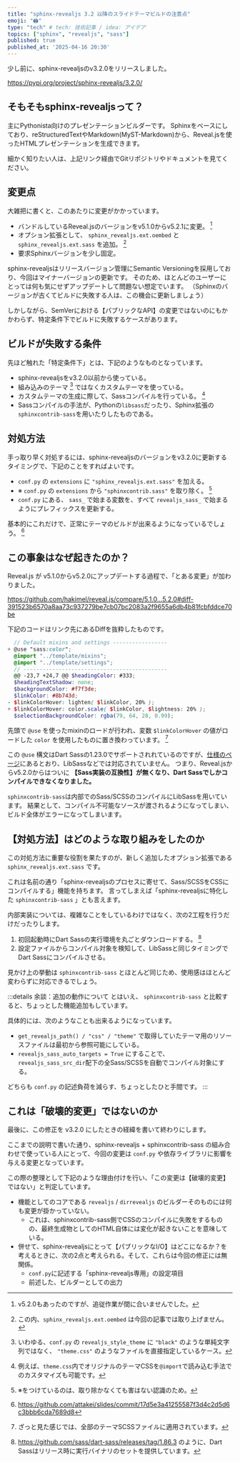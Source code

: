 ```yaml
---
title: "sphinx-revealjs 3.2 以降のスライドテーマビルドの注意点"
emoji: "🖨"
type: "tech" # tech: 技術記事 / idea: アイデア
topics: ["sphinx", "revealjs", "sass"]
published: true
published_at: '2025-04-16 20:30'
---
```


少し前に、sphinx-revealjsのv3.2.0をリリースしました。

https://pypi.org/project/sphinx-revealjs/3.2.0/


## そもそもsphinx-revealjsって？

主にPythonista向けのプレゼンテーションビルダーです。
Sphinxをベースにしており、reStructuredTextやMarkdown(MyST-Markdown)から、Reveal.jsを使ったHTMLプレゼンテーションを生成できます。

細かく知りたい人は、上記リンク経由でGitリポジトリやドキュメントを見てください。

## 変更点

大雑把に書くと、このあたりに変更がかかっています。

* バンドルしているReveal.jsのバージョンをv5.1.0からv5.2.1に変更。 [^1]
* オプション拡張として、 `sphinx_revealjs.ext.oembed` と `sphinx_revealjs.ext.sass` を追加。 [^2]
* 要求Sphinxバージョンを少し固定。

[^1]: v5.2.0もあったのですが、追従作業が間に合いませんでした。
[^2]: この内、`sphinx_revealjs.ext.oembed` は今回の記事では取り上げません。

sphinx-revealjsはリリースバージョン管理にSemantic Versioningを採用しており、今回はマイナーバージョンの更新です。
そのため、ほとんどのユーザーにとっては何も気にせずアップデートして問題ない想定でいます。
（Sphinxのバージョンが古くてビルドに失敗する人は、この機会に更新しましょう）

しかしながら、SemVerにおける【パブリックなAPI】の変更ではないのにもかかわらず、特定条件下でビルドに失敗するケースがあります。

## ビルドが失敗する条件

先ほど触れた「特定条件下」とは、下記のようなものとなっています。

* sphinx-revealjsをv3.2.0以前から使っている。
* 組み込みのテーマ [^3] ではなくカスタムテーマを使っている。
* カスタムテーマの生成に際して、Sassコンパイルを行っている。 [^4]
* Sassコンパイルの手法が、Pythonの`libsass`だったり、Sphinx拡張の`sphinxcontrib-sass`を用いたりしたものである。

[^3]: いわゆる、`conf.py` の `revealjs_style_theme` に `"black"` のような単純文字列ではなく、 `"theme.css"` のようなファイルを直接指定しているケース。
[^4]: 例えば、`theme.css`内でオリジナルのテーマCSSを`@import`で読み込む手法でのカスタマイズも可能です。

## 対処方法

手っ取り早く対処するには、sphinx-revealjsのバージョンをv3.2.0に更新するタイミングで、下記のことをすればよいです。

* `conf.py` の `extensions` に `"sphinx_revealjs.ext.sass"` を加える。
* ※ `conf.py` の `extensions` から `"sphinxcontrib.sass"` を取り除く。 [^5]
* `conf.py` にある、 `sass_` で始まる変数を、すべて `revealjs_sass_` で始まるようにプレフィックスを更新する。

基本的にこれだけで、正常にテーマのビルドが出来るようになっているでしょう。 [^6]

[^5]: ※をつけているのは、取り除かなくても害はない認識のため。
[^6]: https://github.com/attakei/slides/commit/17d5e3a41255587f3d4c2d5d6c3bbb6cda7689d8

## この事象はなぜ起きたのか？

Reveal.js が v5.1.0からv5.2.0にアップデートする過程で、「とある変更」が加わりました。

https://github.com/hakimel/reveal.js/compare/5.1.0...5.2.0#diff-391523b6570a8aa73c937279be7cb07bc2083a2f9655a6db4b81fcbfddce70be

下記のコードはリンク先にあるDiffを抜粋したものです。

```diff:scss:css/theme/source/beige.scss
  // Default mixins and settings -----------------
+ @use "sass:color";
  @import "../template/mixins";
  @import "../template/settings";
  // ---------------------------------------------
  @@ -23,7 +24,7 @@ $headingColor: #333;
  $headingTextShadow: none;
  $backgroundColor: #f7f3de;
  $linkColor: #8b743d;
- $linkColorHover: lighten( $linkColor, 20% );
+ $linkColorHover: color.scale( $linkColor, $lightness: 20% );
  $selectionBackgroundColor: rgba(79, 64, 28, 0.99);
```

先頭で `@use` を使ったmixinのロードが行われ、変数 `$linkColorHover` の値がロードした `color` を使用したものに置き換わっています。 [^7]

この `@use` 構文はDart Sassの1.23.0でサポートされれているのですが、[仕様のページ](https://sass-lang.com/documentation/at-rules/use/)にあるとおり、LibSassなどでは対応されていません。
つまり、Reveal.jsからv5.2.0からはついに **【Sass実装の互換性】が無くなり、Dart Sassでしかコンパイルできなくなりました。**

`sphinxcontrib-sass`は内部でのSass/SCSSのコンパイルにLibSassを用いています。
結果として、コンパイル不可能なソースが渡されるようになってしまい、ビルド全体がエラーになってしまいます。

[^7]: ざっと見た感じでは、全部のテーマSCSSファイルに適用されています。

## 【対処方法】はどのような取り組みをしたのか

この対処方法に重要な役割を果たすのが、新しく追加したオプション拡張である `sphinx_revealjs.ext.sass` です。

これは名前の通り「sphinx-revealjsのプロセスに寄せて、Sass/SCSSをCSSにコンパイルする」機能を持ちます。
言ってしまえば「sphinx-revealjsに特化した `sphinxcontrib-sass` 」とも言えます。

内部実装については、複雑なことをしているわけではなく、次の2工程を行うだけだったりします。

1. 初回起動時にDart Sassの実行環境を丸ごとダウンロードする。 [^8]
2. 設定ファイルからコンパイル対象を検知して、LibSassと同じタイミングでDart Sassにコンパイルさせる。

見かけ上の挙動は `sphinxcontrib-sass` とほとんど同じため、使用感はほとんど変わらずに対応できるでしょう。

[^8]: https://github.com/sass/dart-sass/releases/tag/1.86.3 のように、Dart Sassはリリース時に実行バイナリのセットを提供しています。

:::details 余談：追加の動作について
とはいえ、 `sphinxcontrib-sass` と比較すると、ちょっとした機能追加もしています。

具体的には、次のようなことも出来るようになっています。

* `get_revealjs_path() / "css" / "theme"` で取得していたテーマ用のリソースファイルは最初から参照可能にしている。
* `revealjs_sass_auto_targets = True` にすることで、`revealjs_sass_src_dir`配下の全Sass/SCSSを自動でコンパイル対象にする。

どちらも `conf.py` の記述負荷を減らす、ちょっとしたひと手間です。
:::

## これは「破壊的変更」ではないのか

最後に、この修正を v3.2.0 にしたときの経緯を書いて終わりにします。

<!-- textlint-disable -->

ここまでの説明で書いた通り、sphinx-revealjs + sphinxcontrib-sass の組み合わせで使っている人にとって、今回の変更は `conf.py` や依存ライブラリに影響を与える変更となっています。

<!-- textlint-enable -->

この際の整理として下記のような理由付けを行い、「この変更は【破壊的変更】ではない」と判定しています。

* 機能としてのコアである `revealjs` / `dirrevealjs` のビルダーそのものには何も変更が掛かっていない。
  * これは、sphinxcontrib-sass側でCSSのコンパイルに失敗をするものの、最終生成物としてのHTML自体には変化が起きないことを意味している。
* 併せて、sphinx-revealjsにとって【パブリックなI/O】はどこになるか？を考えるときに、次の2点と考えられる。そして、これらは今回の修正には無関係。
  * `conf.py`に記述する「sphinx-revealjs専用」の設定項目
  * 前述した、ビルダーとしての出力

